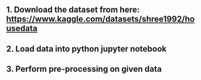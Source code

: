 

## 1.  Download the dataset from here: https://www.kaggle.com/datasets/shree1992/housedata

## 2. Load data into python jupyter notebook

## 3. Perform pre-processing on given data

